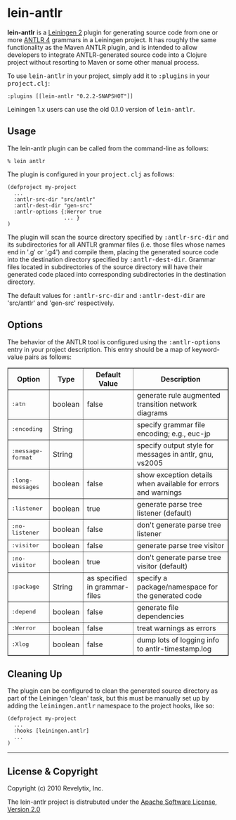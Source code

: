lein-antlr
==========

**lein-antlr** is a [Leiningen 2](https://github.com/technomancy/leiningen) plugin for generating source
code from one or more [ANTLR 4](http://www.antlr.org) grammars in a Leiningen project. It has roughly
the same functionality as the Maven ANTLR plugin, and is intended to allow developers to integrate
ANTLR-generated source code into a Clojure project without resorting to Maven or some other manual process.

To use <tt>lein-antlr</tt> in your project, simply add it to <tt>:plugins</tt> in your <tt>project.clj</tt>:

    :plugins [[lein-antlr "0.2.2-SNAPSHOT"]]
	
Leiningen 1.x users can use the old 0.1.0 version of <tt>lein-antlr</tt>.

Usage
-----

The lein-antlr plugin can be called from the command-line as follows:

    % lein antlr

The plugin is configured in your <tt>project.clj</tt> as follows:

    (defproject my-project
      ...
      :antlr-src-dir "src/antlr"
      :antlr-dest-dir "gen-src"
      :antlr-options {:Werror true
                      ... }
    )

The plugin will scan the source directory specified by <tt>:antlr-src-dir</tt> and its subdirectories for all
ANTLR grammar files (i.e. those files whose names end in '.g' or '.g4') and compile them, placing the generated
source code into the destination directory specified by <tt>:antlr-dest-dir</tt>. Grammar files located in
subdirectories of the source directory will have their generated code placed into corresponding subdirectories
in the destination directory.

The default values for <tt>:antlr-src-dir</tt> and <tt>:antlr-dest-dir</tt> are 'src/antlr' and 'gen-src' respectively.

Options
-------

The behavior of the ANTLR tool is configured using the <tt>:antlr-options</tt> entry in your project
description. This entry should be a map of keyword-value pairs as follows:

<table border="1" cellspacing="3" cellpadding="5">
 <tr>
  <th>Option</th>
  <th>Type</th>
  <th>Default Value</th>
  <th>Description</th>
 </tr>
 <tr>
  <td><tt>:atn</tt></td>
  <td>boolean</td>
  <td>false</td>
  <td>generate rule augmented transition network diagrams</td>
 </tr>
 <tr>
  <td><tt>:encoding</tt></td>
  <td>String</td>
  <td></td>
  <td>specify grammar file encoding; e.g., euc-jp</td>
 </tr>
 <tr>
  <td><tt>:message-format</tt></td>
  <td>String</td>
  <td></td>
  <td>specify output style for messages in antlr, gnu, vs2005</td>
 </tr>
 <tr>
  <td><tt>:long-messages</tt></td>
  <td>boolean</td>
  <td>false</td>
  <td>show exception details when available for errors and warnings</td>
 </tr>
 <tr>
  <td><tt>:listener</tt></td>
  <td>boolean</td>
  <td>true</td>
  <td>generate parse tree listener (default)</td>
 </tr>
 <tr>
  <td><tt>:no-listener</tt></td>
  <td>boolean</td>
  <td>false</td>
  <td>don't generate parse tree listener</td>
 </tr>
 <tr>
  <td><tt>:visitor</tt></td>
  <td>boolean</td>
  <td>false</td>
  <td>generate parse tree visitor</td>
 </tr>
 <tr>
  <td><tt>:no-visitor</tt></td>
  <td>boolean</td>
  <td>true</td>
  <td>don't generate parse tree visitor (default)</td>
 </tr>
 <tr>
  <td><tt>:package</tt></td>
  <td>String</td>
  <td>as specified in grammar-files</td>
  <td>specify a package/namespace for the generated code</td>
 </tr>
 <tr>
  <td><tt>:depend</tt></td>
  <td>boolean</td>
  <td>false</td>
  <td>generate file dependencies</td>
 </tr>
 <tr>
  <td><tt>:Werror</tt></td>
  <td>boolean</td>
  <td>false</td>
  <td>treat warnings as errors</td>
 </tr>
 <tr>
  <td><tt>:Xlog</tt></td>
  <td>boolean</td>
  <td>false</td>
  <td>dump lots of logging info to antlr-timestamp.log</td>
 </tr>
</table>

Cleaning Up
-----------

The plugin can be configured to clean the generated source directory as part of the Leiningen 'clean'
task, but this must be manually set up by adding the <tt>leiningen.antlr</tt> namespace to the project
hooks, like so:

    (defproject my-project
      ...
      :hooks [leiningen.antlr]
      ...
    )

---

License & Copyright
-------------------

Copyright (c) 2010 Revelytix, Inc.

The lein-antlr project is distrubuted under the [Apache Software License, Version 2.0](http://www.apache.org/licenses/LICENSE-2.0)
